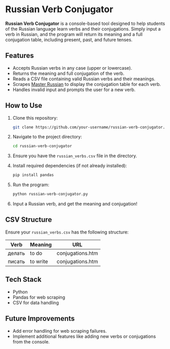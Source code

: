 # Russian Verb Conjugator

**Russian Verb Conjugator** is a console-based tool designed to help students of the Russian language learn verbs and their conjugations. Simply input a verb in Russian, and the program will return its meaning and a full conjugation table, including present, past, and future tenses.

## Features
- Accepts Russian verbs in any case (upper or lowercase).
- Returns the meaning and full conjugation of the verb.
- Reads a CSV file containing valid Russian verbs and their meanings.
- Scrapes [Master Russian](http://masterrussian.com/verbs/conjugations.htm) to display the conjugation table for each verb.
- Handles invalid input and prompts the user for a new verb.

## How to Use

1. Clone this repository:
   ```bash
   git clone https://github.com/your-username/russian-verb-conjugator.git
   ```
   
2. Navigate to the project directory:
   ```bash
   cd russian-verb-conjugator
   ```
3. Ensure you have the `russian_verbs.csv` file in the directory.
4. Install required dependencies (if not already installed):
   ```bash
   pip install pandas
   ```
5. Run the program:
   ```bash
   python russian-verb-conjugator.py
   ```
6. Input a Russian verb, and get the meaning and conjugation!


## CSV Structure

Ensure your `russian_verbs.csv` has the following structure:

| Verb   | Meaning       | URL                            |
|--------|---------------|---------------------------------|
| делать | to do         | conjugations.htm               |
| писать | to write      | conjugations.htm               |

## Tech Stack
- Python
- Pandas for web scraping
- CSV for data handling

## Future Improvements
- Add error handling for web scraping failures.
- Implement additional features like adding new verbs or conjugations from the console.

